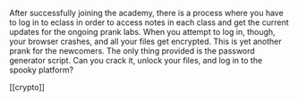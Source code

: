 After successfully joining the academy, there is a process where you have to log in to eclass in order to access notes in each class and get the current updates for the ongoing prank labs. When you attempt to log in, though, your browser crashes, and all your files get encrypted. This is yet another prank for the newcomers. The only thing provided is the password generator script. Can you crack it, unlock your files, and log in to the spooky platform?






[[crypto]]